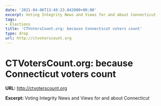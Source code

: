 ```yaml
---
date: '2021-04-06T13:40:23.042000+00:00'
excerpt: Voting Integrity News and Views for and about Connecticut
tags:
- Elections
title: 'CTVotersCount.org: because Connecticut voters count'
type: drop
url: http://ctvoterscount.org
---
```


# CTVotersCount.org: because Connecticut voters count

**URL:** http://ctvoterscount.org

**Excerpt:** Voting Integrity News and Views for and about Connecticut

